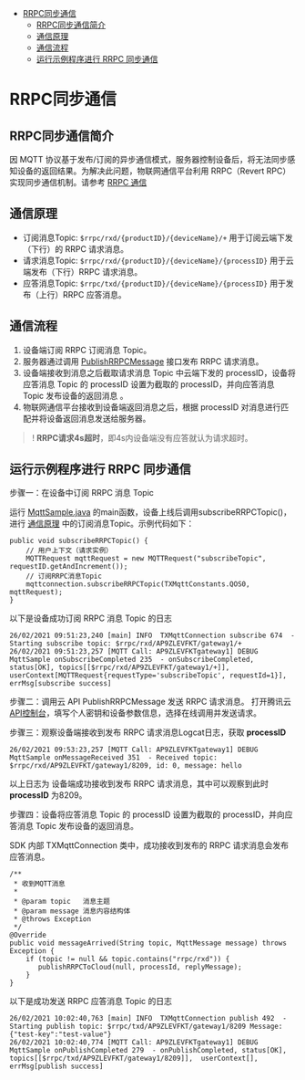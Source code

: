 * [RRPC同步通信](#RRPC同步通信)
  * [RRPC同步通信简介](#RRPC同步通信简介)
  * [通信原理](#通信原理)
  * [通信流程](#通信流程)
  * [运行示例程序进行 RRPC 同步通信](#运行示例程序进行-RRPC-同步通信)

# RRPC同步通信
## RRPC同步通信简介
因 MQTT 协议基于发布/订阅的异步通信模式，服务器控制设备后，将无法同步感知设备的返回结果。为解决此问题，物联网通信平台利用 RRPC（Revert RPC）实现同步通信机制。请参考 [RRPC 通信](https://cloud.tencent.com/document/product/634/47334)

## 通信原理
* 订阅消息Topic: `$rrpc/rxd/{productID}/{deviceName}/+`  用于订阅云端下发（下行）的 RRPC 请求消息。
* 请求消息Topic: `$rrpc/rxd/{productID}/{deviceName}/{processID}`  用于云端发布（下行）RRPC 请求消息。
* 应答消息Topic: `$rrpc/txd/{productID}/{deviceName}/{processID}`  用于发布（上行）RRPC 应答消息。

## 通信流程
1. 设备端订阅 RRPC 订阅消息 Topic。
2. 服务器通过调用 [PublishRRPCMessage](https://cloud.tencent.com/document/product/634/47078) 接口发布 RRPC 请求消息。
3. 设备端接收到消息之后截取请求消息 Topic 中云端下发的 processID，设备将应答消息 Topic 的 processID 设置为截取的 processID，并向应答消息 Topic 发布设备的返回消息 。
4. 物联网通信平台接收到设备端返回消息之后，根据 processID 对消息进行匹配并将设备返回消息发送给服务器。
>! **RRPC请求4s超时**，即4s内设备端没有应答就认为请求超时。

## 运行示例程序进行 RRPC 同步通信

步骤一：在设备中订阅 RRPC 消息 Topic

运行 [MqttSample.java](../src/test/java/MqttSample.java) 的main函数，设备上线后调用subscribeRRPCTopic()，进行 [通信原理](#通信原理) 中的订阅消息Topic。示例代码如下：

```
public void subscribeRRPCTopic() {
    // 用户上下文（请求实例）
    MQTTRequest mqttRequest = new MQTTRequest("subscribeTopic", requestID.getAndIncrement());
    // 订阅RRPC消息Topic
    mqttconnection.subscribeRRPCTopic(TXMqttConstants.QOS0, mqttRequest);
}
```

以下是设备成功订阅 RRPC 消息 Topic 的日志
```
26/02/2021 09:51:23,240 [main] INFO  TXMqttConnection subscribe 674  - Starting subscribe topic: $rrpc/rxd/AP9ZLEVFKT/gateway1/+
26/02/2021 09:51:23,257 [MQTT Call: AP9ZLEVFKTgateway1] DEBUG MqttSample onSubscribeCompleted 235  - onSubscribeCompleted, status[OK], topics[[$rrpc/rxd/AP9ZLEVFKT/gateway1/+]], userContext[MQTTRequest{requestType='subscribeTopic', requestId=1}], errMsg[subscribe success]
```

步骤二：调用云 API PublishRRPCMessage 发送 RRPC 请求消息。
打开腾讯云 [API控制台](https://console.cloud.tencent.com/api/explorer?Product=iotcloud&Version=2018-06-14&Action=PublishRRPCMessage&SignVersion=)，填写个人密钥和设备参数信息，选择在线调用并发送请求。

步骤三：观察设备端接收到发布 RRPC 请求消息Logcat日志，获取 **processID** 

```
26/02/2021 09:53:23,257 [MQTT Call: AP9ZLEVFKTgateway1] DEBUG MqttSample onMessageReceived 351  - Received topic: $rrpc/rxd/AP9ZLEVFKT/gateway1/8209, id: 0, message: hello
```
以上日志为 设备端成功接收到发布 RRPC 请求消息，其中可以观察到此时 **processID** 为8209。

步骤四：设备将应答消息 Topic 的 processID 设置为截取的 processID，并向应答消息 Topic 发布设备的返回消息。

SDK 内部 TXMqttConnection 类中，成功接收到发布的 RRPC 请求消息会发布应答消息。
```
/**
 * 收到MQTT消息
 *
 * @param topic   消息主题
 * @param message 消息内容结构体
 * @throws Exception
 */
@Override
public void messageArrived(String topic, MqttMessage message) throws Exception {
    if (topic != null && topic.contains("rrpc/rxd")) {
       publishRRPCToCloud(null, processId, replyMessage);
    }
}
```

以下是成功发送 RRPC 应答消息 Topic 的日志
```
26/02/2021 10:02:40,763 [main] INFO  TXMqttConnection publish 492  - Starting publish topic: $rrpc/txd/AP9ZLEVFKT/gateway1/8209 Message: {"test-key":"test-value"}
26/02/2021 10:02:40,774 [MQTT Call: AP9ZLEVFKTgateway1] DEBUG MqttSample onPublishCompleted 279  - onPublishCompleted, status[OK], topics[[$rrpc/txd/AP9ZLEVFKT/gateway1/8209]],  userContext[], errMsg[publish success]
```
